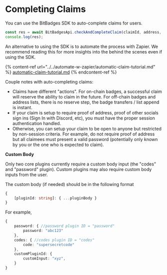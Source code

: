 # Completing Claims

You can use the BitBadges SDK to auto-complete claims for users.&#x20;

```typescript
const res = await BitBadgesApi.checkAndCompleteClaim(claimId, address, { ...body });
console.log(res);
```

An alternative to using the SDK is to automate the process with Zapier. We recommend reading this for more insights into the behind the scenes even if using the SDK.

{% content-ref url="../../automate-w-zapier/automatic-claim-tutorial.md" %}
[automatic-claim-tutorial.md](../../automate-w-zapier/automatic-claim-tutorial.md)
{% endcontent-ref %}

Couple notes with auto-completing claims:

* Claims have different "actions". For on-chain badges, a successful claim will reserve the ability to claim in the future. For off-chain badges and address lists, there is no reserve step, the badge transfers / list append is instant.
* If your claim is setup to require proof of address, proof of other socials sign ins (Sign In with Discord, etc), you must have the proper session authentication handled.
* Otherwise, you can setup your claim to be open to anyone but restricted by non-session criteria. For example, do not require proof of address but all claimees must present a valid password (potentially only known by you or the one who is expected to claim).

**Custom Body**

Only two core plugins currently require a custom body input (the "codes" and "password" plugin). Custom plugins may also require custom body inputs from the user.

The custom body (if needed) should be in the following format

```typescript
{
    [pluginId: string]: { ...pluginBody }
}
```

For example,&#x20;

```typescript
{
    password: { //password plugin ID = "password"
        password: "abc123"
    },
    codes: { //codes plugin ID = "codes"
        code: "supersecretcode"
    },
    customPluginId: {
        customInput: "xyz",
    }
}
```

